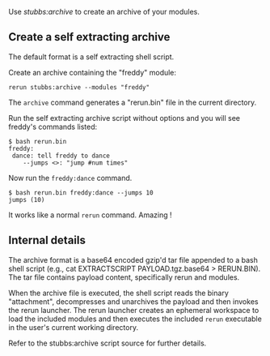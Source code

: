Use *stubbs:archive* to create an archive of your modules.

Create a self extracting archive
--------------------------------

The default format is a self extracting shell script.

Create an archive containing the "freddy" module:

    rerun stubbs:archive --modules "freddy"

The `archive` command generates a "rerun.bin" file 
in the current directory.

Run the self extracting archive script without options and you
will see freddy's commands listed:

    $ bash rerun.bin
    freddy:
     dance: tell freddy to dance
        --jumps <>: "jump #num times"

Now run the `freddy:dance` command.

    $ bash rerun.bin freddy:dance --jumps 10
    jumps (10)

It works like a normal `rerun` command. Amazing !

Internal details
----------------

The archive format is a base64 encoded gzip'd tar file 
appended to a bash shell script
(e.g., cat EXTRACTSCRIPT PAYLOAD.tgz.base64 > RERUN.BIN).
The tar file contains payload content, specifically rerun and modules.

When the archive file is executed, 
the shell script reads the binary "attachment",
decompresses and unarchives the payload and then invokes
the rerun launcher.
The rerun launcher creates an ephemeral workspace to load
the included modules and then executes the included `rerun`
executable in the user's current working directory.

Refer to the stubbs:archive script source for further details.
